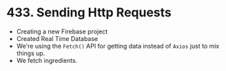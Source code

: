 # 433. Sending Http Requests
- Creating a new Firebase project
- Created Real Time Database
- We're using the `Fetch()` API for getting data instead of `Axios` just to mix things up.
- We fetch ingredients. 